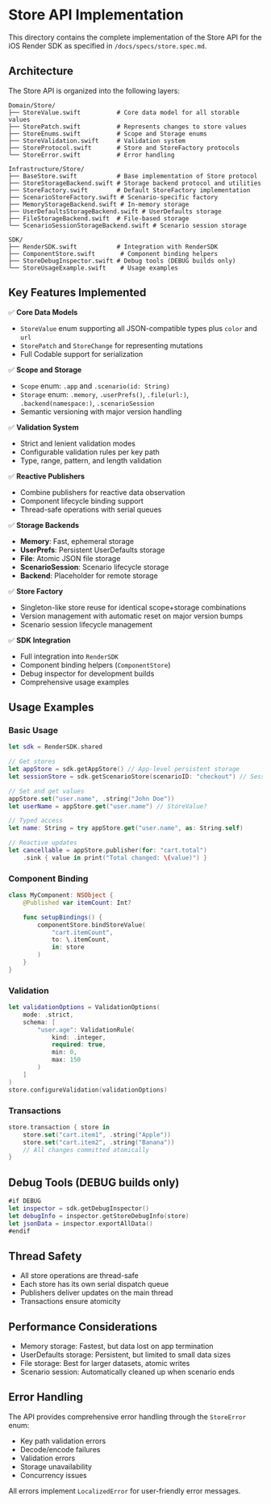 # Store API Implementation

This directory contains the complete implementation of the Store API for the iOS Render SDK as specified in `/docs/specs/store.spec.md`.

## Architecture

The Store API is organized into the following layers:

```
Domain/Store/
├── StoreValue.swift          # Core data model for all storable values
├── StorePatch.swift          # Represents changes to store values
├── StoreEnums.swift          # Scope and Storage enums
├── StoreValidation.swift     # Validation system
├── StoreProtocol.swift       # Store and StoreFactory protocols
└── StoreError.swift          # Error handling

Infrastructure/Store/
├── BaseStore.swift           # Base implementation of Store protocol
├── StoreStorageBackend.swift # Storage backend protocol and utilities
├── StoreFactory.swift        # Default StoreFactory implementation
├── ScenarioStoreFactory.swift # Scenario-specific factory
├── MemoryStorageBackend.swift # In-memory storage
├── UserDefaultsStorageBackend.swift # UserDefaults storage
├── FileStorageBackend.swift  # File-based storage
└── ScenarioSessionStorageBackend.swift # Scenario session storage

SDK/
├── RenderSDK.swift           # Integration with RenderSDK
├── ComponentStore.swift       # Component binding helpers
├── StoreDebugInspector.swift # Debug tools (DEBUG builds only)
└── StoreUsageExample.swift    # Usage examples
```

## Key Features Implemented

✅ **Core Data Models**
- `StoreValue` enum supporting all JSON-compatible types plus `color` and `url`
- `StorePatch` and `StoreChange` for representing mutations
- Full Codable support for serialization

✅ **Scope and Storage**
- `Scope` enum: `.app` and `.scenario(id: String)`
- `Storage` enum: `.memory`, `.userPrefs()`, `.file(url:)`, `.backend(namespace:)`, `.scenarioSession`
- Semantic versioning with major version handling

✅ **Validation System**
- Strict and lenient validation modes
- Configurable validation rules per key path
- Type, range, pattern, and length validation

✅ **Reactive Publishers**
- Combine publishers for reactive data observation
- Component lifecycle binding support
- Thread-safe operations with serial queues

✅ **Storage Backends**
- **Memory**: Fast, ephemeral storage
- **UserPrefs**: Persistent UserDefaults storage
- **File**: Atomic JSON file storage
- **ScenarioSession**: Scenario lifecycle storage
- **Backend**: Placeholder for remote storage

✅ **Store Factory**
- Singleton-like store reuse for identical scope+storage combinations
- Version management with automatic reset on major version bumps
- Scenario session lifecycle management

✅ **SDK Integration**
- Full integration into `RenderSDK`
- Component binding helpers (`ComponentStore`)
- Debug inspector for development builds
- Comprehensive usage examples

## Usage Examples

### Basic Usage

```swift
let sdk = RenderSDK.shared

// Get stores
let appStore = sdk.getAppStore() // App-level persistent storage
let sessionStore = sdk.getScenarioStore(scenarioID: "checkout") // Session storage

// Set and get values
appStore.set("user.name", .string("John Doe"))
let userName = appStore.get("user.name") // StoreValue?

// Typed access
let name: String = try appStore.get("user.name", as: String.self)

// Reactive updates
let cancellable = appStore.publisher(for: "cart.total")
    .sink { value in print("Total changed: \(value)") }
```

### Component Binding

```swift
class MyComponent: NSObject {
    @Published var itemCount: Int?

    func setupBindings() {
        componentStore.bindStoreValue(
            "cart.itemCount",
            to: \.itemCount,
            in: store
        )
    }
}
```

### Validation

```swift
let validationOptions = ValidationOptions(
    mode: .strict,
    schema: [
        "user.age": ValidationRule(
            kind: .integer,
            required: true,
            min: 0,
            max: 150
        )
    ]
)
store.configureValidation(validationOptions)
```

### Transactions

```swift
store.transaction { store in
    store.set("cart.item1", .string("Apple"))
    store.set("cart.item2", .string("Banana"))
    // All changes committed atomically
}
```

## Debug Tools (DEBUG builds only)

```swift
#if DEBUG
let inspector = sdk.getDebugInspector()
let debugInfo = inspector.getStoreDebugInfo(store)
let jsonData = inspector.exportAllData()
#endif
```

## Thread Safety

- All store operations are thread-safe
- Each store has its own serial dispatch queue
- Publishers deliver updates on the main thread
- Transactions ensure atomicity

## Performance Considerations

- Memory storage: Fastest, but data lost on app termination
- UserDefaults storage: Persistent, but limited to small data sizes
- File storage: Best for larger datasets, atomic writes
- Scenario session: Automatically cleaned up when scenario ends

## Error Handling

The API provides comprehensive error handling through the `StoreError` enum:
- Key path validation errors
- Decode/encode failures
- Validation errors
- Storage unavailability
- Concurrency issues

All errors implement `LocalizedError` for user-friendly error messages.